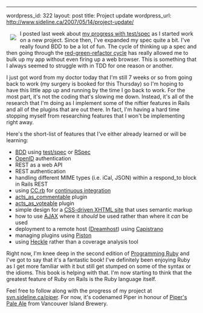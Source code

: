 --- 
wordpress_id: 322
layout: post
title: Project update
wordpress_url: http://www.sideline.ca/2007/05/14/project-update/

<a href="http://www.amazon.com/Programming-Ruby-Pragmatic-Programmers-Second/dp/0974514055" title="Amazon.com: Programming Ruby: The Pragmatic Programmers' Guide, Second Edition: Books: Dave Thomas,Chad Fowler,Andy Hunt"><img src="http://ec1.images-amazon.com/images/I/413REDP4TQL._AA240_.jpg" align="left" vspace="10" hspace="10" border="0"></a>
<p>I posted last week about <a href="http://www.sideline.ca/2007/05/08/ccrb-on-my-rails-project/" title="sideline.ca  &raquo; CC.rb on my Rails project">my progress with test/spec</a> as I started work on a new project.  Since then, I've expanded my spec quite a bit.  I've really found BDD to be a lot of fun.  The cycle of thinking up a spec and then going through the <a href="http://www.jamesshore.com/Blog/Red-Green-Refactor.html" title="James Shore: Successful Software">red-green-refactor cycle</a> has really allowed me to bulk up my app without even firing up a web browser.  This is something that I always seemed to struggle with in TDD for one reason or another.</p>
<p>I just got word from my doctor today that I'm still 7 weeks or so from going back to work (my surgery is booked for this Thursday) so I'm hoping to have this little app up and running by the time I go back to work.  For the most part, it's not the coding that's slowing me down.  Instead, it's all of the research that I'm doing as I implement some of the niftier features in Rails and all of the plugins that are out there.  In fact, I'm having a hard time stopping myself from researching features that I won't be implementing right away.</p>
<p>Here's the short-list of features that I've either already learned or will be learning:</p>
<ul>
	<li><a href="http://behaviour-driven.org/" title="BehaviourDrivenDevelopment - Behaviour-Driven Development">BDD</a> using <a href="http://chneukirchen.org/blog/archive/2007/01/announcing-test-spec-0-3-a-bdd-interface-for-test-unit.html" title="chris blogs: Announcing test/spec 0.3, a BDD interface for Test::Unit">test/spec</a> or <a href="http://rspec.rubyforge.org/" title="RSpec Home">RSpec</a></li>
	<li><a href="http://openid.net/" title="OpenID: an actually distributed identity system">OpenID</a> authentication</li>
	<li>REST as a web API</li>
	<li>REST authentication</li>
	<li>handling different MIME types (i.e. iCal, JSON) within a respond_to block in Rails REST</li>
	<li>using <a href="http://cruisecontrolrb.thoughtworks.com/" title="CruiseControl.rb">CC.rb</a> for <a href="http://en.wikipedia.org/wiki/Continuous_integration" title="Continuous integration - Wikipedia, the free encyclopedia">continuous integration</a>
	<li><a href="http://www.juixe.com/techknow/index.php/2006/06/18/acts-as-commentable-plugin/" title="Juixe TechKnow &raquo; Acts As Commentable Plugin">acts_as_commentable</a> plugin</li>
	<li><a href="http://acts_as_voteable.richcollins.net/rdoc/">acts_as_voteable</a> plugin</li>
	<li>simple design for a <a href="http://www.pearsonified.com/2007/04/definitive-guide-to-semantic-markup.php" title="The Definitive Guide to Semantic Web Markup for Blogs &#8212; Pearsonified">CSS-driven XHTML site</a> that uses semantic markup</li>
	<li>how to use <a href="http://demo.script.aculo.us/" title="script.aculo.us - web 2.0 javascript demos">AJAX</a> where it <em>should</em> be used rather than where it <em>can</em> be used</li>
	<li>deployment to a remote host (<a href="http://www.dreamhost.com/r.cgi?263573">Dreamhost</a>) using <a href="http://capify.org/" title="Capistrano:  Home">Capistrano</a></li>
	<li>managing plugins using <a href="http://piston.rubyforge.org/usage.html" title="Piston ~ Easy Vendor Branch Management">Piston</a></li>
	<li>using <a href="http://seattlerb.rubyforge.org/heckle/" title="seattlerb's heckle-1.3.0 Documentation">Heckle</a> rather than a coverage analysis tool</li>
</ul>
<p>Right now, I'm knee deep in the second edition of <a href="http://www.amazon.com/Programming-Ruby-Pragmatic-Programmers-Second/dp/0974514055" title="Amazon.com: Programming Ruby: The Pragmatic Programmers' Guide, Second Edition: Books: Dave Thomas,Chad Fowler,Andy Hunt">Programming Ruby</a> and I've got to say that it's a fantastic book!  I've definitely been enjoying Ruby as I get more familiar with it but still get stumped on some of the syntax or the idioms.  This book is helping with that.  I'm now starting to think that the greatest feature of Ruby on Rails is the Ruby language itself.</p>
<p>Feel free to follow along with the progress of my project at <a href="http://svn.sideline.ca/piper">svn.sideline.ca/piper</a>.  For now, it's codenamed Piper in honour of <a href="http://www.vanislandbrewery.com/index.php?pageid=2" title="Vancouver Island Brewery - Products - Brewers of all natural premium ales and lagers - 2">Piper's Pale Ale</a> from Vancouver Island Brewery.</p>
